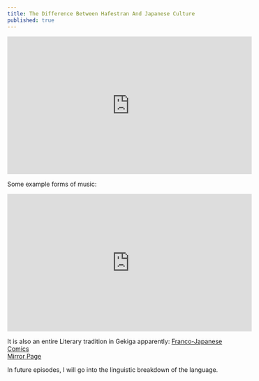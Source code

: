 ```yaml
---
title: The Difference Between Hafestran And Japanese Culture
published: true
---
```

<iframe width="560" height="315" sandbox="allow-same-origin allow-scripts allow-popups" src="https://video.ploud.jp/videos/embed/b04d5338-49b4-4fe6-a9dd-61c842302b05" frameborder="0" allowfullscreen></iframe>

Some example forms of music:
<iframe width="560" height="315" src="https://www.youtube.com/embed/sZxVZ7fGZyI" title="YouTube video player" frameborder="0" allow="accelerometer; autoplay; clipboard-write; encrypted-media; gyroscope; picture-in-picture" allowfullscreen></iframe>
<br />

It is also an entire Literary tradition in Gekiga apparently:
<a href="https://animechicago.com/articles/alternative-manga-panel/">Franco-Japanese Comics</a><br />
<a href="https://altmangamirror.glitch.me/">Mirror Page</a>

In future episodes, I will go into the linguistic breakdown of the language.
